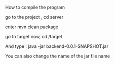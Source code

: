 How to compile the program

go to the project , cd server

enter mvn clean package

go to target now, cd /target

And type : java -jar backend-0.0.1-SNAPSHOT.jar

You can also change the name of the jar file name 